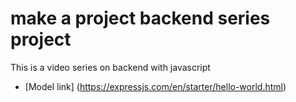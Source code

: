 # make a project backend series project

This is a video series on backend with javascript 
- [Model link] (https://expressjs.com/en/starter/hello-world.html)